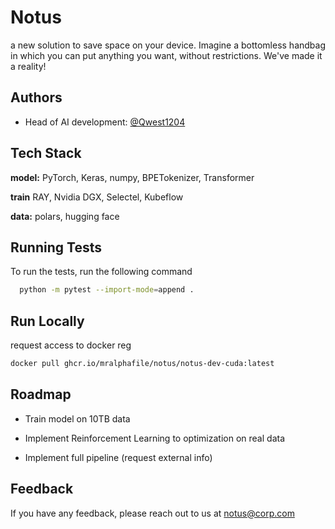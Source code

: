 
# Notus

a new solution to save space on your device. Imagine a bottomless handbag in which you can put anything you want, without restrictions. We've made it a reality!


## Authors

- Head of AI development: [@Qwest1204](https://github.com/Qwest1204)


## Tech Stack

**model:** PyTorch, Keras, numpy, BPETokenizer, Transformer

**train** RAY, Nvidia DGX, Selectel, Kubeflow

**data:** polars, hugging face


## Running Tests

To run the tests, run the following command

```bash
  python -m pytest --import-mode=append .
```


## Run Locally

request access to docker reg

```bash
docker pull ghcr.io/mralphafile/notus/notus-dev-cuda:latest
```


## Roadmap

- Train model on 10TB data

- Implement Reinforcement Learning to optimization on real data

- Implement full pipeline (request external info)


## Feedback

If you have any feedback, please reach out to us at notus@corp.com

